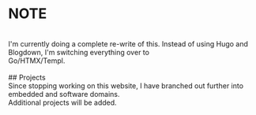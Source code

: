 # NOTE<br>
<br>
I'm currently doing a complete re-write of this. Instead of using Hugo and Blogdown, I'm switching everything over to<br>
Go/HTMX/Templ.
<br>
<br>
## Projects<br>
Since stopping working on this website, I have branched out further into embedded and software domains.<br>
Additional projects will be added.<br>
